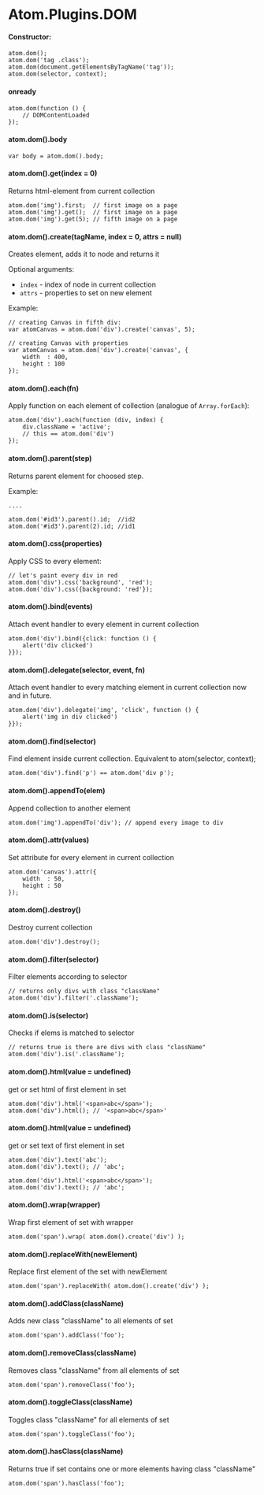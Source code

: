 Atom.Plugins.DOM
================

#### Constructor:

	atom.dom();
	atom.dom('tag .class');
	atom.dom(document.getElementsByTagName('tag'));
	atom.dom(selector, context);

#### onready

	atom.dom(function () {
		// DOMContentLoaded
	});

#### atom.dom().body

	var body = atom.dom().body;

#### atom.dom().get(index = 0)

Returns html-element from current collection

	atom.dom('img').first;  // first image on a page
	atom.dom('img').get();  // first image on a page
	atom.dom('img').get(5); // fifth image on a page

#### atom.dom().create(tagName, index = 0, attrs = null)

Creates element, adds it to node and returns it

Optional arguments:

* `index` - index of node in current collection
* `attrs` - properties to set on new element

Example:

	// creating Canvas in fifth div:
	var atomCanvas = atom.dom('div').create('canvas', 5);

	// creating Canvas with properties
	var atomCanvas = atom.dom('div').create('canvas', {
		width  : 400,
		height : 100
	});

#### atom.dom().each(fn)

Apply function on each element of collection (analogue of `Array.forEach`):

	atom.dom('div').each(function (div, index) {
		div.className = 'active';
		// this == atom.dom('div')
	});

#### atom.dom().parent(step)

Returns parent element for choosed step.

Example:
	<div id='id1'>
		<div id='id2'>
			<div id='id3'></div>
		</div>
	</div>

	....

	atom.dom('#id3').parent().id;  //id2
	atom.dom('#id3').parent(2).id; //id1

#### atom.dom().css(properties)

Apply CSS to every element:

	// let's paint every div in red
	atom.dom('div').css('background', 'red');
	atom.dom('div').css({background: 'red'});

#### atom.dom().bind(events)

Attach event handler to every element in current collection

	atom.dom('div').bind({click: function () {
		alert('div clicked')
	}});

#### atom.dom().delegate(selector, event, fn)

Attach event handler to every matching element in current collection now and in
future.

	atom.dom('div').delegate('img', 'click', function () {
		alert('img in div clicked')
	}});

#### atom.dom().find(selector)

Find element inside current collection. Equivalent to atom(selector, context);

	atom.dom('div').find('p') == atom.dom('div p');

#### atom.dom().appendTo(elem)

Append collection to another element

	atom.dom('img').appendTo('div'); // append every image to div

#### atom.dom().attr(values)

Set attribute for every element in current collection

	atom.dom('canvas').attr({
		width  : 50,
		height : 50
	});

#### atom.dom().destroy()

Destroy current collection

	atom.dom('div').destroy();

#### atom.dom().filter(selector)

Filter elements according to selector

	// returns only divs with class "className"
	atom.dom('div').filter('.className');


#### atom.dom().is(selector)

Checks if elems is matched to selector

	// returns true is there are divs with class "className"
	atom.dom('div').is('.className');

#### atom.dom().html(value = undefined)

get or set html of first element in set

	atom.dom('div').html('<span>abc</span>');
	atom.dom('div').html(); // '<span>abc</span>'

#### atom.dom().html(value = undefined)

get or set text of first element in set

	atom.dom('div').text('abc');
	atom.dom('div').text(); // 'abc';

	atom.dom('div').html('<span>abc</span>');
	atom.dom('div').text(); // 'abc';

#### atom.dom().wrap(wrapper)

Wrap first element of set with wrapper

	atom.dom('span').wrap( atom.dom().create('div') );

#### atom.dom().replaceWith(newElement)

Replace first element of the set with newElement

	atom.dom('span').replaceWith( atom.dom().create('div') );

#### atom.dom().addClass(className)

Adds new class "className" to all elements of set

	atom.dom('span').addClass('foo');


#### atom.dom().removeClass(className)

Removes class "className" from all elements of set

	atom.dom('span').removeClass('foo');


#### atom.dom().toggleClass(className)

Toggles class "className" for all elements of set

	atom.dom('span').toggleClass('foo');


#### atom.dom().hasClass(className)

Returns true if set contains one or more elements
having class "className"

	atom.dom('span').hasClass('foo');
